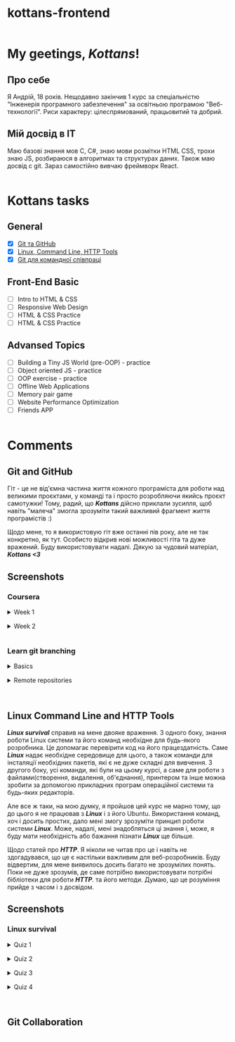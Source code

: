 # kottans-frontend
<hr style="background-color: white">

# My geetings, <i>Kottans</i>! 

## Про себе

<p>
    Я Андрій, 18 років. Нещодавно закінчив 1 курс за спеціальністю "Інженерія програмного забезпечення" за освітньою
    програмою "Веб-технології". Риси характеру: цілеспрямований, працьовитий та добрий. 
</p>

## Мій досвід в IT

<p>
    Маю базові знання мов C, C#, знаю мови розмітки HTML CSS, трохи знаю JS, розбираюся в алгоритмах та структурах
    даних. Також маю досвід с git. Зараз самостійно вивчаю фреймворк React.
</p>

<hr style="background-color: white">

# Kottans tasks

## General
- [X] [Git та GitHub](#git-and-github)
- [X] [Linux, Command Line, HTTP Tools](#linux-command-line-and-http-tools)
- [X] [Git для командної співпраці](#git-collaboration)

## Front-End Basic
- [ ] Intro to HTML & CSS
- [ ] Responsive Web Design
- [ ] HTML & CSS Practice
- [ ] HTML & CSS Practice

## Advansed Topics
- [ ] Building a Tiny JS World (pre-OOP) - practice
- [ ] Object oriented JS - practice
- [ ] OOP exercise - practice
- [ ] Offline Web Applications
- [ ] Memory pair game
- [ ] Website Performance Optimization
- [ ] Friends APP

<hr style="background-color: white">

<h1>Comments</h1>

## Git and GitHub  

<p>
    Гіт - це не від'ємна частина життя кожного програміста для роботи над великими проєктами, у команді та і просто
    розробляючи якийсь проєкт самотужки! Тому, радий, що <strong><i>Kottans</i></strong> дійсно приклали зусилля, щоб 
    навіть "малеча" змогла зрозуміти такий важливий фрагмент життя програмістів :)
</p> 

<p>
    Щодо мене, то я використовую гіт вже останні пів року, але не так конкретно, як тут. Особисто відкрив нові
    можливості гіта та дуже вражений. Буду використовувати надалі. Дякую за чудовий матеріал, 
    <strong><i>Kottans <3</i></strong> 
</p>

## Screenshots

### Coursera

<details style="padding-bottom: 15px">
    <summary>Week 1</summary>
    <img src="./task_git_intro/coursera/coursera_week_1.png" style="padding-top: 10px" 
    alt="Coursera: Week 1." title="Week 1">
</details>

<details style="padding-bottom: 15px">
        <summary>Week 2</summary>
        <img src="./task_git_intro/coursera/coursera_week_2.png" style="padding-top: 10px" 
        alt="Coursera: Week 2." title="Week 2">
</details>

### Learn git branching

<details style="padding-bottom: 15px">
    <summary>Basics</summary>
    <img src="./task_git_intro/learngitbranching/basics.png" style="padding-top: 10px" 
    alt="Learn git branching: Basics." title="Basics">
</details>
<details style="padding-bottom: 15px">
        <summary>Remote repositories</summary>
        <img src="./task_git_intro/learngitbranching/remote_repositories.png" style="padding-top: 10px" 
        alt="Learn git branching: Remote repositories." title="Remote repositories">
</details>

<hr style="background-color: white">

## Linux Command Line and HTTP Tools

<p>
    <span style="font-weight: bold; font-style: italic">Linux survival</span> справив на мене двояке враження. З одного боку, знання роботи Linux системи та його команд необхідне
    для будь-якого розробника. Це допомагає перевірити код на його працездатність. Саме 
    <span style="font-weight: bold; font-style: italic">Linux</span> надає необхідне середовище
    для цього, а також команди для інсталяції необхідних пакетів, які є не дуже складні для вивчення. З другого боку, 
    усі команди, які були на цьому курсі, а саме для роботи з файлами(створення, видалення, об'єднання), принтером та
    інше можна зробити за допомогою прикладних програм операційної системи та будь-яких редакторів. 

</p>

<p>
    Але все ж таки, на мою думку, я пройшов цей курс не марно тому, що до цього я не працював з 
    <span style="font-weight: bold; font-style: italic">Linux</span> і з його Ubuntu.
    Використання команд, хоч і досить простих, дало мені змогу зрозуміти принцип роботи системи 
    <span style="font-weight: bold; font-style: italic">Linux</span>. Може, надалі,
    мені знадобляться ці знання і, може, я буду мати необхідність або бажання пізнати 
    <span style="font-weight: bold; font-style: italic">Linux</span> ще більше. 
</p>

<p>
    Щодо статей про <span style="font-weight: bold; font-style: italic">HTTP</span>. Я ніколи не читав про це і навіть не здогадувався, що це є настільки важливим для 
    веб-розробників. Буду відвертим, для мене виявилось досить багато не зрозумілих понять. Поки не дуже зрозумів, де
    саме потрібно використовувати потрібні бібліотеки для роботи 
    <span style="font-weight: bold; font-style: italic">HTTP</span>.  та його методи. Думаю, що це розуміння прийде з
    часом і з досвідом.
</p>

## Screenshots

### Linux survival

<details style="padding-bottom: 15px">
    <summary>Quiz 1</summary>
    <img src="./task_linux_cli/linuxsurvival/quiz_1.png" style="padding-top: 10px" 
    alt="Linux survival: Quiz 1." title="Quiz 1">
</details>

<details style="padding-bottom: 15px">
        <summary>Quiz 2</summary>
        <img src="./task_linux_cli/linuxsurvival/quiz_2.png" style="padding-top: 10px" 
        alt="Linux survival: Quiz 2." title="Quiz 2">
</details>

<details style="padding-bottom: 15px">
    <summary>Quiz 3</summary>
    <img src="./task_linux_cli/linuxsurvival/quiz_3.png" style="padding-top: 10px" 
    alt="Linux survival: Quiz 3." title="Quiz 3">
</details>

<details style="padding-bottom: 15px">
        <summary>Quiz 4</summary>
        <img src="./task_linux_cli/linuxsurvival/quiz_4.png" style="padding-top: 10px" 
        alt="Linux survival: Quiz 4." title="Quiz 4">
</details>

<hr style="background-color: white">

## Git Collaboration

<hr style="background-color: white">